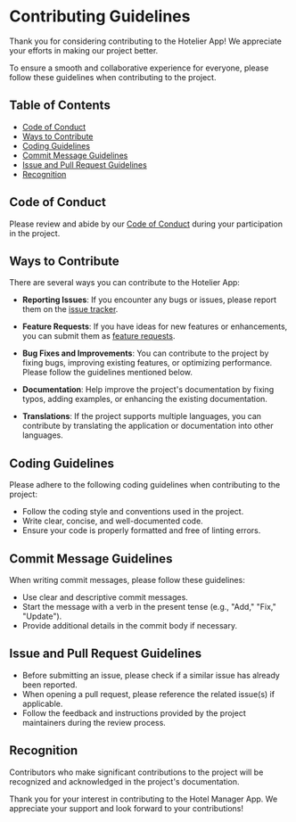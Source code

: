 # Contributing Guidelines

Thank you for considering contributing to the Hotelier App! We appreciate your efforts in making our project better.

To ensure a smooth and collaborative experience for everyone, please follow these guidelines when contributing to the project.

## Table of Contents

- [Code of Conduct](#code-of-conduct)
- [Ways to Contribute](#ways-to-contribute)
- [Coding Guidelines](#coding-guidelines)
- [Commit Message Guidelines](#commit-message-guidelines)
- [Issue and Pull Request Guidelines](#issue-and-pull-request-guidelines)
- [Recognition](#recognition)

## Code of Conduct

Please review and abide by our [Code of Conduct](CODE_OF_CONDUCT.md) during your participation in the project.

## Ways to Contribute

There are several ways you can contribute to the Hotelier App:

- **Reporting Issues**: If you encounter any bugs or issues, please report them on the [issue tracker](https://github.com/your-username/hotelier-app/issues).

- **Feature Requests**: If you have ideas for new features or enhancements, you can submit them as [feature requests](https://github.com/your-username/hotelier-app/issues).

- **Bug Fixes and Improvements**: You can contribute to the project by fixing bugs, improving existing features, or optimizing performance. Please follow the guidelines mentioned below.

- **Documentation**: Help improve the project's documentation by fixing typos, adding examples, or enhancing the existing documentation.

- **Translations**: If the project supports multiple languages, you can contribute by translating the application or documentation into other languages.

## Coding Guidelines

Please adhere to the following coding guidelines when contributing to the project:

- Follow the coding style and conventions used in the project.
- Write clear, concise, and well-documented code.
- Ensure your code is properly formatted and free of linting errors.

## Commit Message Guidelines

When writing commit messages, please follow these guidelines:

- Use clear and descriptive commit messages.
- Start the message with a verb in the present tense (e.g., "Add," "Fix," "Update").
- Provide additional details in the commit body if necessary.

## Issue and Pull Request Guidelines

- Before submitting an issue, please check if a similar issue has already been reported.
- When opening a pull request, please reference the related issue(s) if applicable.
- Follow the feedback and instructions provided by the project maintainers during the review process.

## Recognition

Contributors who make significant contributions to the project will be recognized and acknowledged in the project's documentation.

Thank you for your interest in contributing to the Hotel Manager App. We appreciate your support and look forward to your contributions!

